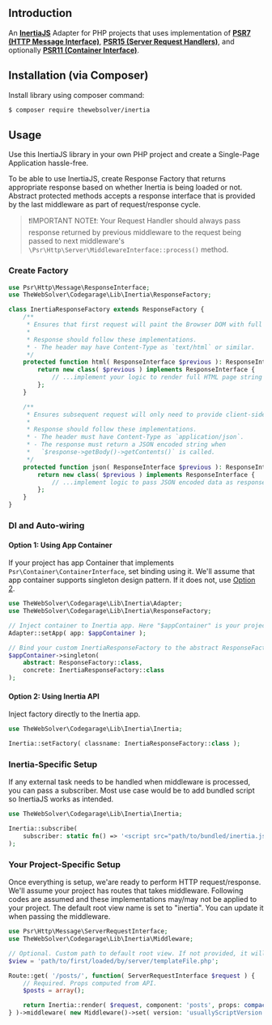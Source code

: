 ## Introduction
An **[InertiaJS][Inertia]** Adapter for PHP projects that uses implementation of **[PSR7 (HTTP Message Interface)][PSR7]**, **[PSR15 (Server Request Handlers)][PSR15]**, and optionally **[PSR11 (Container Interface)][PSR11]**.

## Installation (via Composer)
Install library using composer command:
```sh
$ composer require thewebsolver/inertia
```

## Usage
Use this InertiaJS library in your own PHP project and create a Single-Page Application hassle-free.

To be able to use InertiaJS, create Response Factory that returns appropriate response based on whether Inertia is being loaded or not. Abstract protected methods accepts a response interface that is provided by the last middleware as part of request/response cycle.

> ❗IMPORTANT NOTE❗: Your Request Handler should always pass response returned by previous middleware to the request being passed to next middleware's `\Psr\Http\Server\MiddlewareInterface::process()` method.

### Create Factory
```php
use Psr\Http\Message\ResponseInterface;
use TheWebSolver\Codegarage\Lib\Inertia\ResponseFactory;

class InertiaResponseFactory extends ResponseFactory {
	/**
	 * Ensures that first request will paint the Browser DOM with full HTML page.
	 *
	 * Response should follow these implementations.
	 * - The header may have Content-Type as `text/html` or similar.
	 */
	protected function html( ResponseInterface $previous ): ResponseInterface {
		return new class( $previous ) implements ResponseInterface {
			// ...implement your logic to render full HTML page string as response body.
		};
	}

	/**
	 * Ensures subsequent request will only need to provide client-side props and no more server-side reloads.
	 *
	 * Response should follow these implementations.
	 * - The header must have Content-Type as `application/json`.
	 * - The response must return a JSON encoded string when
	 *   `$response->getBody()->getContents()` is called.
	 */
	protected function json( ResponseInterface $previous ): ResponseInterface {
		return new class( $previous ) implements ResponseInterface {
			// ...implement logic to pass JSON encoded data as response body.
		};
	}
}
```

### DI and Auto-wiring
#### Option 1: Using App Container
If your project has app Container that implements `Psr\Container\ContainerInterface`, set binding using it. We'll assume that app container supports singleton design pattern. If it does not, use [Option 2](#OPTION2).

```php
use TheWebSolver\Codegarage\Lib\Inertia\Adapter;
use TheWebSolver\Codegarage\Lib\Inertia\ResponseFactory;

// Inject container to Inertia app. Here "$appContainer" is your project container.
Adapter::setApp( app: $appContainer );

// Bind your custom InertiaResponseFactory to the abstract ResponseFactory as a singleton.
$appContainer->singleton(
	abstract: ResponseFactory::class,
	concrete: InertiaResponseFactory::class
);
```

#### <a href="OPTION2"></a>Option 2: Using Inertia API
Inject factory directly to the Inertia app.

```php
use TheWebSolver\Codegarage\Lib\Inertia\Inertia;

Inertia::setFactory( classname: InertiaResponseFactory::class );
```

### Inertia-Specific Setup
If any external task needs to be handled when middleware is processed, you can pass a subscriber. Most use case would be to add bundled script so InertiaJS works as intended.

```php
use TheWebSolver\Codegarage\Lib\Inertia\Inertia;

Inertia::subscribe(
	subscriber: static fn() => '<script src="path/to/bundled/inertia.js">'
);
```

### Your Project-Specific Setup
Once everything is setup, we'are ready to perform HTTP request/response. We'll assume your project has routes that takes middleware. Following codes are assumed and these implementations may/may not be applied to your project. The default root view name is set to "inertia". You can update it when passing the middleware.

```php
use Psr\Http\Message\ServerRequestInterface;
use TheWebSolver\Codegarage\Lib\Inertia\Middleware;

// Optional. Custom path to default root view. If not provided, it will search for php file named "inertia".
$view = 'path/to/first/loaded/by/server/templateFile.php';

Route::get( '/posts/', function( ServerRequestInterface $request ) {
	// Required. Props computed from API.
	$posts = array();

	return Inertia::render( $request, component: 'posts', props: compact( 'posts' ) );
} )->middleware( new Middleware()->set( version: 'usuallyScriptVersion', rootView: $view ) );
```

<!-- MARKDOWN LINKS -->
<!-- https://www.markdownguide.org/basic-syntax/#reference-style-links -->
[Inertia]: https://inertiajs.com/
[PSR7]: https://www.php-fig.org/psr/psr-7/
[PSR11]: https://www.php-fig.org/psr/psr-11/
[PSR15]: https://www.php-fig.org/psr/psr-15/
